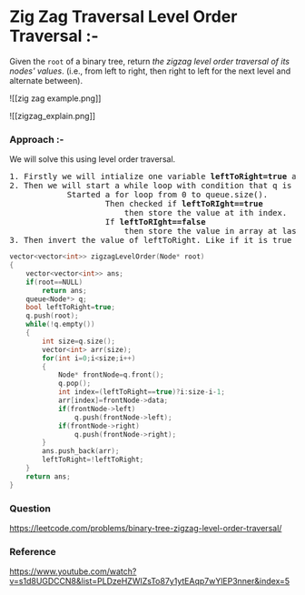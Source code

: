 
# Zig Zag Traversal Level Order Traversal :-

Given the `root` of a binary tree, return _the zigzag level order traversal of its nodes' values_. (i.e., from left to right, then right to left for the next level and alternate between).

![[zig zag example.png]]


![[zigzag_explain.png]]

### Approach :-

We will solve this using level order traversal.
<pre>
1. Firstly we will intialize one variable <b>leftToRight=true</b> and queue for storing nodes.
2. Then we will start a while loop with condition that q is not empty.
			Started a for loop from 0 to queue.size().
					Then checked if <b>leftToRIght==true</b> 
						then store the value at ith index.
					If <b>leftToRIght==false</b> 
						then store the value in array at last ith index.
3. Then invert the value of leftToRight. Like if it is true then make it false and vice versa.
</pre>

```C++
vector<vector<int>> zigzagLevelOrder(Node* root)
{
    vector<vector<int>> ans;
    if(root==NULL)
        return ans;
    queue<Node*> q;
    bool leftToRight=true;
    q.push(root);
    while(!q.empty())
    {
        int size=q.size();
        vector<int> arr(size);
        for(int i=0;i<size;i++)
        {
            Node* frontNode=q.front();
            q.pop();
            int index=(leftToRight==true)?i:size-i-1;
            arr[index]=frontNode->data;
            if(frontNode->left)
                q.push(frontNode->left);
            if(frontNode->right)
                q.push(frontNode->right);
        }
        ans.push_back(arr);
        leftToRight=!leftToRight;
    }
    return ans;
}
```


### Question 
https://leetcode.com/problems/binary-tree-zigzag-level-order-traversal/

### Reference
https://www.youtube.com/watch?v=s1d8UGDCCN8&list=PLDzeHZWIZsTo87y1ytEAqp7wYlEP3nner&index=5

